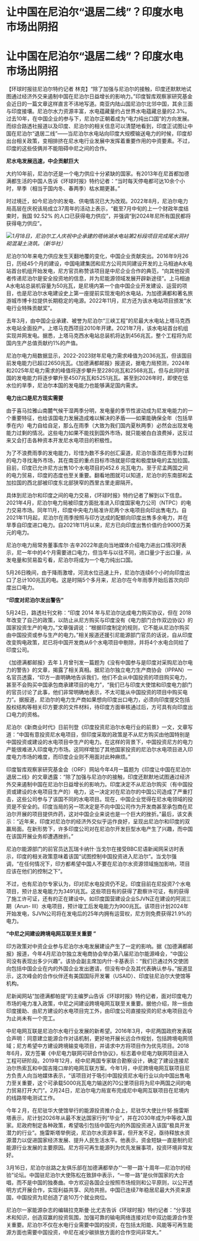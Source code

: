 # 让中国在尼泊尔“退居二线”？印度水电市场出阴招

# 让中国在尼泊尔“退居二线”？印度水电市场出阴招

【环球时报驻尼泊尔特约记者
林克】“除了加强与尼泊尔的接触，印度还默默地试图通过经济外交来遏制中国在尼泊尔日益增长的影响力。”印度智库观察家研究基金会近日的一篇文章这样直言不讳地写道。南亚内陆山国尼泊尔北邻中国，其余三面与印度接壤。尼泊尔水力资源丰富，水电蕴藏量约占世界水电蕴藏总量的2.3%。过去10年，在中国企业的参与下，尼泊尔正朝着成为“电力纯出口国”的方向发展。而综合路透社报道以及印度、尼泊尔的相关信息可以清楚地看到，印度正试图让中国在尼泊尔“退居二线”——当尼泊尔水电站向印度大规模输送电力的时候，印度却出台相关政策，变相排挤在尼水电行业发展中发挥着重要作用的中资要素。不过，印度的这些伎俩并不能阻碍中尼之间的合作。

**尼水电发展迅速，中企贡献巨大**

大约10年前，尼泊尔还是一个电力供应十分紧缺的国家。有2013年在尼首都加德满都生活的中国人告诉《环球时报》特约记者：“当时每天停电都可达10余个小时，旱季（相当于国内冬、春两季）枯水期更甚。”

时过境迁，如今尼泊尔的发电、供电情况已大为改观。2022年8月，尼泊尔电力局高层在庆祝该局成立37周年的活动上表示，“截至7月中旬的上一个财政年度结束时，我国
92.52% 的人口已获得电力供应”，并强调“到2024年尼所有国民都将获得电力供应”。

![](https://inews.gtimg.com/om_bt/OwoZLGQkyiLF0-AJ8dED8XMdfuh5zQFrl_vGj1y3rY_xcAA/1000)_1月18日，尼泊尔工人庆祝中企承建的塔纳湖水电站第2标段项目完成尾水洞衬砌混凝土浇筑。（新华社）_

尼泊尔10年来电力供应发生天翻地覆的变化，中国企业贡献突出。2016年9月26日，历经45个月的建设，中国电建集团和尼方公司共同建设开发的上马相迪A水电站首台机组开始发电，尼方官员称赞该项目是中尼企业合作的典范，“向其他投资者传递尼泊尔是安全投资地的信息，并为尼能源领域发展开辟新途径”。上马相迪A水电站总装机容量为50兆瓦，是尼境内第一个由中国企业开发建设、运营的项目，也是尼泊尔水电建设史上第一座提前实现发电的水电站，为加德满都和著名旅游城市博卡拉提供长期稳定的电源。2022年11月，尼方还为该水电站项目颁发“水电行业特殊贡献奖”。

去年3月，由中国企业承建、被誉为尼泊尔“三峡工程”的尼最大水电站上塔马克西水电站全面投产。上塔马克西项目2010年开建。2021年7月，该水电站首台机组实现并网发电。据悉，上塔马克西水电站总装机将达到456兆瓦，整个工程将为尼国内生产总值贡献约1%的产值。

尼泊尔电力局数据显示，2022-2023财年尼电力需求峰值为2036兆瓦，但该国目前发电能力已超过2650兆瓦。《加德满都邮报》报道说，据电力局预测，2024年和2025年尼电力需求的峰值将逐步攀升至2280兆瓦和2568兆瓦，但与此同时该国的发电能力将逐步攀升至4507兆瓦和5251兆瓦。甚至到2026年时，即使在低水位的旱季，尼泊尔本国的发电能力也能够满足国内需求。

**电力出口是尼方现实需要**

由于喜马拉雅山南麓气候干湿两季分明，发电量的季节性波动成为尼发电能力的一个重要特征，也给该国电力发展造成难以解决的矛盾——如果能确保全年（包括旱季在内）电力自给自足，那么在雨季（大致为我们国内夏秋两季）必然会出现发电能力过剩的情况。这些电力如果不能找到国外市场，就只能被白白浪费掉，这反过来又会打击各种资本开发尼水电项目的积极性。

为了不浪费雨季的发电能力，珍惜为数不多的创汇渠道，尼泊尔亟须在雨季为过剩的电力寻找海外市场，其在南亚的重点目标市场就是印度和极度缺电的孟加拉国。目前，印度已允许尼方出售10个水电项目的452.6
兆瓦电力。至于尼孟两国之间的电力贸易，印度的态度也至关重要。翻看地图就可以知道，尼泊尔的东南部和孟加拉国的西北部被印度东北部狭窄的西里古里走廊隔开。

具体到尼泊尔和印度之间的电力交易，《环球时报》特约记者了解到以下信息。2021年4月，尼泊尔电力局被印度方面批准进入印度国家电力公司（NTPC）的电力交易市场。同年11月，印度中央电力局准许尼两个水电项目向印出售电力。自2021年11月起，尼泊尔在雨季按照与印方达成的配额向印度出售多余电力，并在旱季自印度进口电力。自2021年11月以来，尼方已向印度出售价值约合9000万美元的电力。

尼泊尔电力局常务董事库尔·吉辛2022年底向当地媒体介绍电力进出口情况时表示，尼一年中的4个月需要进口电力，但当年与以往不同，进口量少于出口量，从发电量和贸易盈亏看，尼泊尔将成为一个电力纯出口国。

5月26日晚间，由于降雨激增，河流水位迅速上升，尼泊尔连续6个小时向印度出口了总计100兆瓦的电。这是时隔5个多月来，尼泊尔在今年雨季开始后首次向印度出口电力。

**“印度对尼泊尔发出警告”**

5月24日，路透社刊文称：“印度 2014 年与尼泊尔达成电力购买协议，但在 2018
年改变了自己的政策，以防止从尼方购买与印度没有《电力部门合作双边协议》的国家投资生产的电力。”文章强调说：“根据印度制定的规则，它不能从尼泊尔购买由中国投资或参与生产的电力。”相关报道还援引尼能源部门官员的话说，自从印度改变购电政策，尼已将中国开发商从6个水电项目中剔除，并将4个水电合同给了印度公司。

《加德满都邮报》去年１月曾刊发一篇题为《没有中国参与是印度对采购尼泊尔电力的警告》的文章，揭露了相关真相。据尼泊尔独立电力生产商协会（IPPAN）一名官员透露，“印方一直明确地告诉我们，他们不会从中国投资的项目购买电力，甚至不会购买中国承包商承建项目的电力”，“我们已与印度大使馆和印度电力部门的官员讨论了此事，他们非常明确地表示，不太可能从中国投资的项目中购买电力”。据报道，尼泊尔的电力生产商如果想向印度出口电力，必须向印度提交包括股权结构等相关印方要求的文件材料，待印度方面审核通过后，方可具有向印度出口电力的资格。

尼泊尔《新商业时代》日前刊登《印度投资尼泊尔水电行业的前景》一文，文章写道：“中国有意投资尼水电项目，但印度采取的政策是不从尼方购买由他国特别是中国投资或建设的水电项目中生产的电力。在这样的背景下，中国投资尼方的电力产能很难进入印度电力市场。这同样增加了其他国家投资的尼泊尔水电项目进入印度电力市场的难度，而印度企业则不用面对此种麻烦。”

印度智库观察家研究基金会（ORF）网站今年4月一篇题为《印度让中国在尼泊尔退居二线》的文章透露：“除了加强与尼泊尔的接触，印度还默默地试图通过经济外交来遏制中国在尼泊尔日益增长的影响力。印度决定不从尼泊尔购买（有中国投资或建设的水电项目生产的）电力，这一决定对在尼泊尔的中国公司造成了严重打击，这些公司参与了该国不同的水电项目。现在，中国企业觉得在尼水电领域的投资是不安全的。印度当局的另一项决定是不向中国公司作为开发商甚至承包商在尼泊尔开展的项目提供炸药，这对中国企业来说也是一个巨大的挫折。”最后，该文表示：“近年来，印度对尼泊尔的经济外交似乎运作良好，呈现出尼泊尔和印度的双赢局面。在新形势下，许多印度公司对在尼泊尔开发巨型水电产生了兴趣，而中国在该国开展业务却遭遇挫折。”

尼泊尔能源部门的前官员达瓦瑞卡纳什·当戈尔在接受BBC尼语新闻网采访时表示，印度的相关政策意味着该国“试图控制中国投资进入尼泊尔”。当戈尔强调，“在任何情况下，印方都希望中国人不要在尼泊尔水资源领域施加影响，项目应该在他们的控制之下”。

不过，也有尼泊尔专家认为，印对尼水电投资仍不足。印度目前在尼投资7个水电项目，预计总发电能力为3491兆瓦。这些项目有的获得了勘察许可证，有的获得了施工许可证，还有的正在建设中。如印度国营建设企业SJVN正在建设的阿润三期（Arun-
III）水电项目，预计竣工后发电能力为900兆瓦。该项目计划2024年开始发电，SJVN公司将在发电后的25年内拥有运营权，尼方则免费获得21.9%的电力。

**“中尼之间建设跨境电网互联至关重要 ”**

印方政策对中资企业参与尼泊尔水电发展建设产生了一定的影响。据《加德满都邮报》报道，今年4月尼泊尔独立发电商协会举办第八届尼泊尔能源峰会，“中国公司没有表现出多少兴趣”。该协会副主席加内什·卡基表示：“我们已通过外交使团向包括中国企业在内的外国企业发出邀请，但没有中企及其代表确认参与。”报道显示，这次峰会的合作伙伴还有美国国际开发署（USAID）、印度驻尼泊尔大使馆等机构。

尼新闻网站“加德满都帕提”的主编罗山告诉《环球时报》特约记者，面对印度电力市场的电力准入政策，中尼之间建设跨境电网互联至关重要。据他介绍，除一些由印度援助、由尼方建设的水电项目完工外，由印度公司直接投资的尼水电项目迄今为止尚未有一个完工。

中尼电网互联是尼泊尔水电行业发展的新希望。2016年3月，中尼两国政府发表联合声明：同意建立能源合作对话机制，更好地开展长远合作规划，包括跨境电网领域；尼方希望中方建设跨境输变电项目，并请求中方将项目作为优先项目。2018年6月，双方签署《中尼电力联网可研合作协议》，标志着中尼电力联网项目进入工程可研阶段。2019年12月，经中尼两国专家联合勘察设计，确定了建设连接尼泊尔热索瓦和中国吉隆口岸的电网互联方案。今年1月，中尼跨境电网互联项目尼方负责人向当地媒体表示，“该项目对于吸引中国投资尼水电行业以向中国出售电力至关重要，这个可承载5000兆瓦电力输送的70公里项目将为尼中两国之间的电力贸易打开大门”。2月24日，尼泊尔电力局宣布完成尼中电网互联项目在尼境内的线路带电测试工作。

今年２月，在尼驻华大使馆举行的能源投资推介会上，尼驻华大使比什努·施雷斯塔表示，尼计划2026年从最不发达国家行列“毕业”，并在2030年成为中等收入国家。尼政府制定各种政策，希望吸引包括中国在内的外国投资进入该国“极具开发潜力的行业”。施雷斯塔举例说，尼泊尔水资源丰富，但开发不足，亟待释放水资源潜力以促进国家经济发展、提升人民生活水平。他表示，资金短缺一直是制约尼能源行业发展的主要原因。尼方将可再生能源列为优先发展事项，投资环境非常友好。

3月16日，尼泊尔丝路之友俱乐部在加德满都举办“‘一带一路’十周年—尼泊尔的经验”论坛。中国驻尼泊尔大使陈松在致辞中表示，“一带一路”是伙伴国家的大合唱，而不是中国的独奏曲。中方欢迎各国企业按照市场规则和公平原则，以公开透明方式开展合作，实现利益共享、风险共担。中国已连续7年稳居尼最大外资来源国，中国投资为尼创造了逾10万个就业岗位。

尼泊尔一家能源杂志的编辑拉克斯曼·比尤吉告诉《环球时报》特约记者：“分享技术和知识，创造双赢的投资氛围，加强可靠的输电网络连接对尼中双边能源合作至关重要。尼泊尔不仅在水电行业需要中国的投资，在包括太阳能、风能等可再生能源方面也需要中国投资，中尼在减少碳排放方面的合作空间非常大。”

